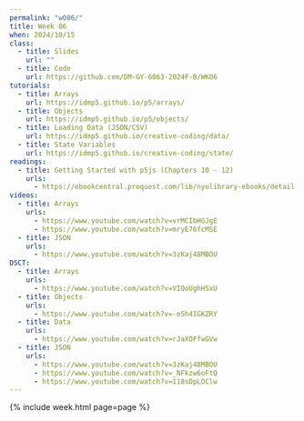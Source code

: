```yaml
---
permalink: "w006/"
title: Week 06
when: 2024/10/15
class:
  - title: Slides
    url: ""
  - title: Code
    url: https://github.com/DM-GY-6063-2024F-B/WK06
tutorials:
  - title: Arrays
    url: https://idmp5.github.io/p5/arrays/
  - title: Objects
    url: https://idmp5.github.io/p5/objects/
  - title: Loading Data (JSON/CSV)
    url: https://idmp5.github.io/creative-coding/data/
  - title: State Variables
    url: https://idmp5.github.io/creative-coding/state/
readings:
  - title: Getting Started with p5js (Chapters 10 - 12)
    urls:
      - https://ebookcentral.proquest.com/lib/nyulibrary-ebooks/detail.action?docID=4333728
videos:
  - title: Arrays
    urls:
      - https://www.youtube.com/watch?v=vrMCIbHGJgE
      - https://www.youtube.com/watch?v=mryE76fcMSE
  - title: JSON
    urls:
      - https://www.youtube.com/watch?v=3zKaj48MBOU
DSCT:
  - title: Arrays
    urls:
      - https://www.youtube.com/watch?v=VIQoUghHSxU
  - title: Objects
    urls:
      - https://www.youtube.com/watch?v=-e5h4IGKZRY
  - title: Data
    urls:
      - https://www.youtube.com/watch?v=rJaXOFfwGVw
  - title: JSON
    urls:
      - https://www.youtube.com/watch?v=3zKaj48MBOU
      - https://www.youtube.com/watch?v=_NFkzw6oFtQ
      - https://www.youtube.com/watch?v=118sDpLOClw
---
```

{% include week.html page=page %}
